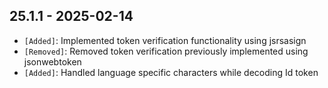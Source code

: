 ## 25.1.1 - 2025-02-14 ##

- `[Added]`: Implemented token verification functionality using jsrsasign
- `[Removed]`: Removed token verification previously implemented using jsonwebtoken
- `[Added]`: Handled language specific characters while decoding Id token